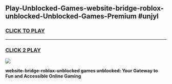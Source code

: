 
## Play-Unblocked-Games-website-bridge-roblox-unblocked-Unblocked-Games-Premium #unjyl
<h3>
<a href="https://premium.freeplayer.one?title=website-bridge-roblox-unblocked&ref=12M">CLICK TO PLAY</a></h3>
<hr>

<h3>
<a href="https://premium.freeplayer.one?title=website-bridge-roblox-unblocked&ref=12M">CLICK 2 PLAY</a>
  
</h3>

<a href="https://premium.freeplayer.one?title=website-bridge-roblox-unblocked&ref=12M"><img src="https://clearcache.store/games.png"></a>


**website-bridge-roblox-unblocked games unblocked: Your Gateway to Fun and Accessible Online Gaming**
